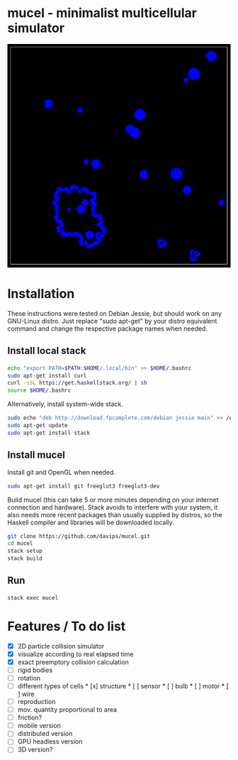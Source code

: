mucel - minimalist multicellular simulator
==================================
![Screenshot](https://raw.githubusercontent.com/davips/mucel/master/shot.png)




Installation
============
These instructions were tested on Debian Jessie, but should work on any GNU-Linux distro.
Just replace "sudo apt-get" by your distro equivalent command and change the respective package names when needed.

Install local stack
--------------------------------
```bash
echo "export PATH=$PATH:$HOME/.local/bin" >> $HOME/.bashrc
sudo apt-get install curl
curl -sSL https://get.haskellstack.org/ | sh
source $HOME/.bashrc
```

Alternatively, install system-wide stack.
```bash
sudo echo "deb http://download.fpcomplete.com/debian jessie main" >> /etc/apt/sources.list
sudo apt-get update
sudo apt-get install stack
```

Install mucel
--------------------------
Install git and OpenGL when needed.
```bash
sudo apt-get install git freeglut3 freeglut3-dev
```

Build mucel (this can take 5 or more minutes depending on your internet connection and hardware).
Stack avoids to interfere with your system, it also needs more recent packages than usually supplied by distros,
so the Haskell compiler and libraries will be downloaded locally.
```bash
git clone https://github.com/davips/mucel.git
cd mucel
stack setup
stack build
```

Run
---
```bash
stack exec mucel
```

Features / To do list
=====================
* [x] 2D particle collision simulator
* [x] visualize according to real elapsed time
* [x] exact preemptory collision calculation
* [ ] rigid bodies
* [ ] rotation
* [ ] different types of cells
       * [x] structure
       * [ ] sensor
       * [ ] bulb
       * [ ] motor
       * [ ] wire
* [ ] reproduction
* [ ] mov. quantity proportional to area
* [ ] friction?
* [ ] mobile version
* [ ] distributed version
* [ ] GPU headless version
* [ ] 3D version?
